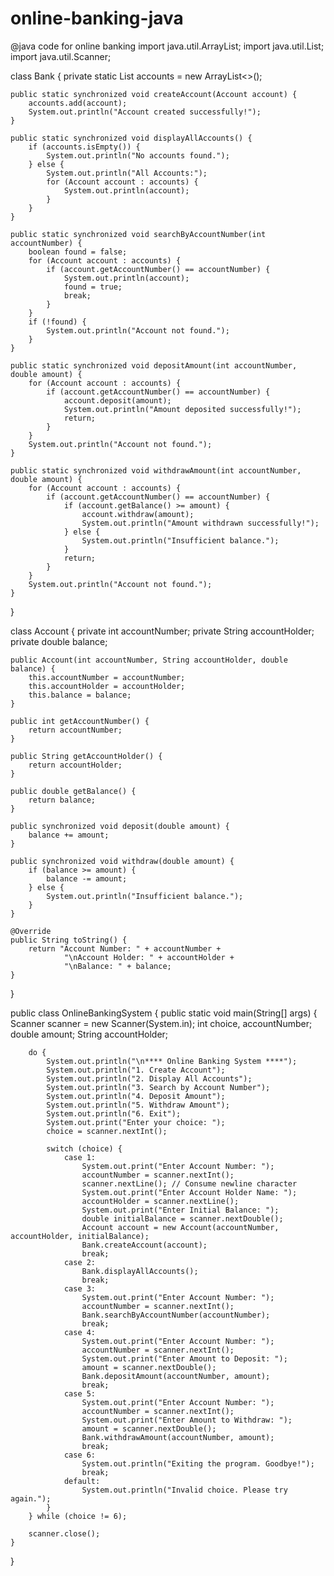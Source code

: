 # online-banking-java
@java code for online banking 
import java.util.ArrayList;
import java.util.List;
import java.util.Scanner;

class Bank {
    private static List<Account> accounts = new ArrayList<>();

    public static synchronized void createAccount(Account account) {
        accounts.add(account);
        System.out.println("Account created successfully!");
    }

    public static synchronized void displayAllAccounts() {
        if (accounts.isEmpty()) {
            System.out.println("No accounts found.");
        } else {
            System.out.println("All Accounts:");
            for (Account account : accounts) {
                System.out.println(account);
            }
        }
    }

    public static synchronized void searchByAccountNumber(int accountNumber) {
        boolean found = false;
        for (Account account : accounts) {
            if (account.getAccountNumber() == accountNumber) {
                System.out.println(account);
                found = true;
                break;
            }
        }
        if (!found) {
            System.out.println("Account not found.");
        }
    }

    public static synchronized void depositAmount(int accountNumber, double amount) {
        for (Account account : accounts) {
            if (account.getAccountNumber() == accountNumber) {
                account.deposit(amount);
                System.out.println("Amount deposited successfully!");
                return;
            }
        }
        System.out.println("Account not found.");
    }

    public static synchronized void withdrawAmount(int accountNumber, double amount) {
        for (Account account : accounts) {
            if (account.getAccountNumber() == accountNumber) {
                if (account.getBalance() >= amount) {
                    account.withdraw(amount);
                    System.out.println("Amount withdrawn successfully!");
                } else {
                    System.out.println("Insufficient balance.");
                }
                return;
            }
        }
        System.out.println("Account not found.");
    }
}

class Account {
    private int accountNumber;
    private String accountHolder;
    private double balance;

    public Account(int accountNumber, String accountHolder, double balance) {
        this.accountNumber = accountNumber;
        this.accountHolder = accountHolder;
        this.balance = balance;
    }

    public int getAccountNumber() {
        return accountNumber;
    }

    public String getAccountHolder() {
        return accountHolder;
    }

    public double getBalance() {
        return balance;
    }

    public synchronized void deposit(double amount) {
        balance += amount;
    }

    public synchronized void withdraw(double amount) {
        if (balance >= amount) {
            balance -= amount;
        } else {
            System.out.println("Insufficient balance.");
        }
    }

    @Override
    public String toString() {
        return "Account Number: " + accountNumber +
                "\nAccount Holder: " + accountHolder +
                "\nBalance: " + balance;
    }
}

public class OnlineBankingSystem {
    public static void main(String[] args) {
        Scanner scanner = new Scanner(System.in);
        int choice, accountNumber;
        double amount;
        String accountHolder;

        do {
            System.out.println("\n**** Online Banking System ****");
            System.out.println("1. Create Account");
            System.out.println("2. Display All Accounts");
            System.out.println("3. Search by Account Number");
            System.out.println("4. Deposit Amount");
            System.out.println("5. Withdraw Amount");
            System.out.println("6. Exit");
            System.out.print("Enter your choice: ");
            choice = scanner.nextInt();

            switch (choice) {
                case 1:
                    System.out.print("Enter Account Number: ");
                    accountNumber = scanner.nextInt();
                    scanner.nextLine(); // Consume newline character
                    System.out.print("Enter Account Holder Name: ");
                    accountHolder = scanner.nextLine();
                    System.out.print("Enter Initial Balance: ");
                    double initialBalance = scanner.nextDouble();
                    Account account = new Account(accountNumber, accountHolder, initialBalance);
                    Bank.createAccount(account);
                    break;
                case 2:
                    Bank.displayAllAccounts();
                    break;
                case 3:
                    System.out.print("Enter Account Number: ");
                    accountNumber = scanner.nextInt();
                    Bank.searchByAccountNumber(accountNumber);
                    break;
                case 4:
                    System.out.print("Enter Account Number: ");
                    accountNumber = scanner.nextInt();
                    System.out.print("Enter Amount to Deposit: ");
                    amount = scanner.nextDouble();
                    Bank.depositAmount(accountNumber, amount);
                    break;
                case 5:
                    System.out.print("Enter Account Number: ");
                    accountNumber = scanner.nextInt();
                    System.out.print("Enter Amount to Withdraw: ");
                    amount = scanner.nextDouble();
                    Bank.withdrawAmount(accountNumber, amount);
                    break;
                case 6:
                    System.out.println("Exiting the program. Goodbye!");
                    break;
                default:
                    System.out.println("Invalid choice. Please try again.");
            }
        } while (choice != 6);

        scanner.close();
    }
}

